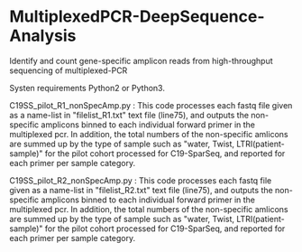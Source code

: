 # MultiplexedPCR-DeepSequence-Analysis
Identify and count gene-specific amplicon reads from high-throughput sequencing of multiplexed-PCR

Systen requirements Python2 or Python3.

C19SS_pilot_R1_nonSpecAmp.py : This code processes each fastq file given as a name-list in "filelist_R1.txt" text file (line75), and outputs the non-specific amplicons binned to each individual forward primer in the multiplexed pcr.
In addition, the total numbers of the non-specific amlicons are summed up by the type of sample such as "water, Twist, LTRI(patient-sample)" for the pilot cohort processed for C19-SparSeq, and reported for each primer per sample category.

C19SS_pilot_R2_nonSpecAmp.py : This code processes each fastq file given as a name-list in "filelist_R2.txt" text file (line75), and outputs the non-specific amplicons binned to each individual forward primer in the multiplexed pcr.
In addition, the total numbers of the non-specific amlicons are summed up by the type of sample such as "water, Twist, LTRI(patient-sample)" for the pilot cohort processed for C19-SparSeq, and reported for each primer per sample category.
